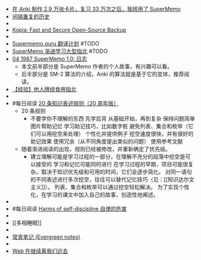 - [在 Anki 制作 2.9 万张卡片，复习 33 万次之后，我转用了 SuperMemo](https://www.bilibili.com/read/cv11512889)
- [间隔重复的历史](https://www.kancloud.cn/ankigaokao/supermemo-guru-cn/1895505)
-
- [Kopia: Fast and Secure Open-Source Backup](https://kopia.io/)
-
- [Supermemo.guru 翻译计划](https://www.kancloud.cn/ankigaokao/supermemo-guru-cn/1159550) #TODO
- [SuperMemo 渐进学习大型指北](https://www.kancloud.cn/ankigaokao/incremental_learning/2451105) #TODO
- [04 1987 SuperMemo 1.0: 日志](https://zhuanlan.zhihu.com/p/97887756)
	- 本文前半部分是 SuperMemo 作者的个人故事，有兴趣可以看。
	- 后半部分是 SM-2 算法的介绍，Anki 的算法就是基于它的变体，推荐阅读。
- [【经验】他人牌组食用指北](https://zhuanlan.zhihu.com/p/168386543)
-
- #每日阅读 [20 条知识表述规则（20 周年版）](https://zhuanlan.zhihu.com/p/269997143)
	- 20 条规则
		- 不要学你不理解的东西
		  先学后背
		  从基础开始，再到复杂
		  保持问题简单
		  图片帮助记忆
		  学习助记技巧，比如数字桩
		  避免列表、集合和枚举（它们可以用挖空来处理）
		  个性化并提供例子
		  挖空速度很快，并有很好的助记效果
		  使用冗余（从不同角度提出类似的问题）
		  使用参考文献
	- 随着渐进阅读的出现，规则已经被修改，并重新确定了优先级。
		- 建立理解可能是学习过程的一部分，在理解不充分的段落中挖空是可以接受的
		  学习和记忆可能同时进行
		  在学习过程的早期，项目可能很复杂。取决于知识优先级和可用的时间，它们会逐步简化。
		  对同一语句的不同表述进行多次挖空，往往可以替代记忆技巧（见：[[知识达尔文主义]]）。
		  列表、集合和枚举可以通过挖空轻松解决。
		  为了实现个性化，在学习的课文中加入自己的故事，创造性地阐述。
-
- #每日阅读 [Harms of self-discipline 自律的危害](https://zhuanlan.zhihu.com/p/359603059)
-
- [[多相睡眠]]
-
- [常青笔记 (Evergreen notes)](https://zhuanlan.zhihu.com/p/416319260)
-
- [Web 在继续离我们远去](https://zhuanlan.zhihu.com/p/22561084)